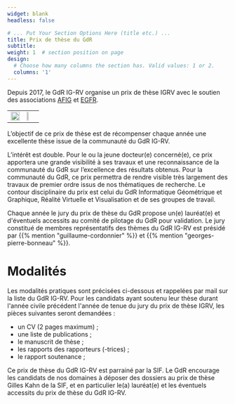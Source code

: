 ```yaml
---
widget: blank
headless: false

# ... Put Your Section Options Here (title etc.) ...
title: Prix de thèse du GdR
subtitle:
weight: 1  # section position on page
design:
  # Choose how many columns the section has. Valid values: 1 or 2.
  columns: '1'
---
```


Depuis 2017, le GdR IG-RV organise un prix de thèse IGRV avec le soutien des associations [AFIG](https://www.asso-afig.fr/site/) et [EGFR](https://projet.liris.cnrs.fr/egfr/). 
<table><tr><td><a href="https://www.asso-afig.fr/site/"><img src="img/logoAFIG.jpg" width="100%"></a></td> <td><a href="https://projet.liris.cnrs.fr/egfr/"><img src="img/logoEGFR.png" width="30%"></a></td></tr></table>


L’objectif de ce prix de thèse est de récompenser chaque année une excellente thèse issue de la communauté du GdR IG-RV.

L’intérêt est double. Pour le ou la jeune docteur(e) concerné(e), ce prix apportera une grande visibilité à ses travaux et une reconnaissance de la communauté du GdR sur l’excellence des résultats obtenus. Pour la communauté du GdR, ce prix permettra de rendre visible très largement des travaux de premier ordre issus de nos thématiques de recherche. Le contour disciplinaire du prix est celui du GdR Informatique Géométrique et Graphique, Réalité Virtuelle et Visualisation et de ses groupes de travail.

Chaque année le jury du prix de thèse du GdR propose un(e) lauréat(e) et d'éventuels accessits au comité de pilotage du GdR pour validation. Le jury constitué de membres représentatifs des thèmes du GdR IG-RV est présidé par {{% mention "guillaume-cordonnier" %}} et {{% mention "georges-pierre-bonneau" %}}.



# Modalités

Les modalités pratiques sont précisées ci-dessous et rappelées par mail sur la liste du GdR IG-RV.
Pour les candidats ayant soutenu leur thèse durant l'année civile précédent l'année de tenue du jury du prix de thèse IGRV, les pièces suivantes seront demandées :
* un CV (2 pages maximum) ;
* une liste de publications ;
* le manuscrit de thèse ;
* les rapports des rapporteurs (-trices) ;
* le rapport soutenance ;

Ce prix de thèse du GdR IG-RV est parrainé par la SIF. Le GdR encourage les candidats de nos domaines à déposer des dossiers au prix de thèse Gilles Kahn de la SIF, et en particulier le(a) lauréat(e) et les éventuels accessits du prix de thèse du GdR IG-RV.
